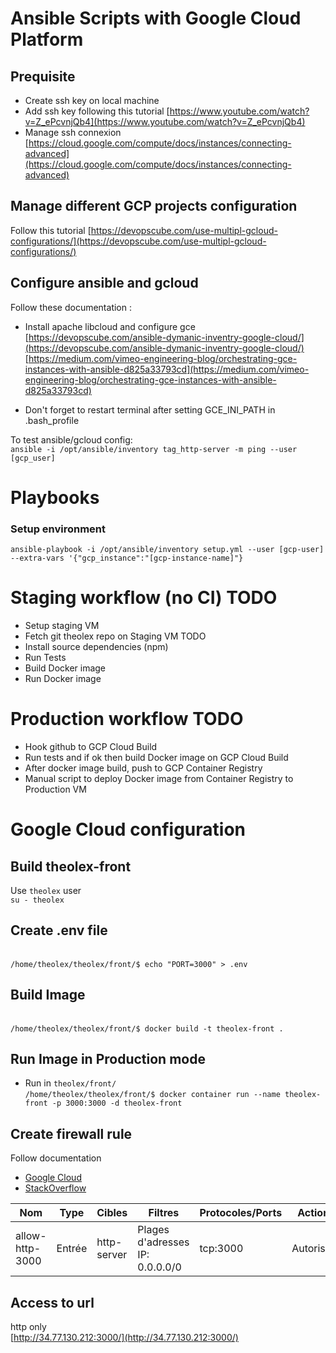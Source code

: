 # Ansible Scripts with Google Cloud Platform

## Prequisite 

- Create ssh key on local machine
- Add ssh key following this tutorial [https://www.youtube.com/watch?v=Z_ePcvnjQb4](https://www.youtube.com/watch?v=Z_ePcvnjQb4)
- Manage ssh connexion [https://cloud.google.com/compute/docs/instances/connecting-advanced](https://cloud.google.com/compute/docs/instances/connecting-advanced)

## Manage different GCP projects configuration
Follow this tutorial [https://devopscube.com/use-multipl-gcloud-configurations/](https://devopscube.com/use-multipl-gcloud-configurations/)

## Configure ansible and gcloud
Follow these documentation :
<br>
- Install apache libcloud and configure gce 
<br> [https://devopscube.com/ansible-dymanic-inventry-google-cloud/](https://devopscube.com/ansible-dymanic-inventry-google-cloud/)
<br> [https://medium.com/vimeo-engineering-blog/orchestrating-gce-instances-with-ansible-d825a33793cd](https://medium.com/vimeo-engineering-blog/orchestrating-gce-instances-with-ansible-d825a33793cd)

- Don't forget to restart terminal after setting GCE_INI_PATH in .bash_profile

To test ansible/gcloud config:
<br>`ansible -i /opt/ansible/inventory tag_http-server -m ping --user [gcp_user]`


# Playbooks
### Setup environment

`ansible-playbook -i /opt/ansible/inventory setup.yml --user [gcp-user] --extra-vars '{"gcp_instance":"[gcp-instance-name]"}`

# Staging workflow (no CI) TODO 
- Setup staging VM
- Fetch git theolex repo on Staging VM TODO
- Install source dependencies (npm)
- Run Tests
- Build Docker image
- Run Docker image

# Production workflow TODO
- Hook github to GCP Cloud Build
- Run tests and if ok then build Docker image on GCP Cloud Build
- After docker image build, push to GCP Container Registry
- Manual script to deploy Docker image from Container Registry to Production VM 

# Google Cloud configuration

## Build theolex-front
Use `theolex` user
<br>`su - theolex`

## Create .env file
<br>`/home/theolex/theolex/front/$ echo "PORT=3000" > .env`

## Build Image
<br>`/home/theolex/theolex/front/$ docker build -t theolex-front .`

## Run Image in Production mode
- Run  in `theolex/front/`
<br>`/home/theolex/theolex/front/$ docker container run --name theolex-front -p 3000:3000 -d theolex-front`

## Create firewall rule
Follow documentation 
- [Google Cloud](https://cloud.google.com/vpc/docs/firewalls#firewall_rule_components)
- [StackOverflow](https://stackoverflow.com/questions/21065922/how-to-open-a-specific-port-such-as-9090-in-google-compute-engine)

| Nom | Type | Cibles | Filtres | Protocoles/Ports | Action | Priorité | Réseau |
| ----| ---- | ------ | ------- | ---------------- | ------ | -------- | ------ |
| allow-http-3000| Entrée | http-server | Plages d'adresses IP: 0.0.0.0/0 | tcp:3000 | Autoriser | 1000 | default |

## Access to url
http only 
<br>[http://34.77.130.212:3000/](http://34.77.130.212:3000/)